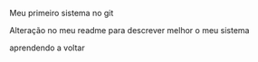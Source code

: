 Meu primeiro sistema no git

Alteração no meu readme para descrever melhor o meu sistema


aprendendo a voltar
